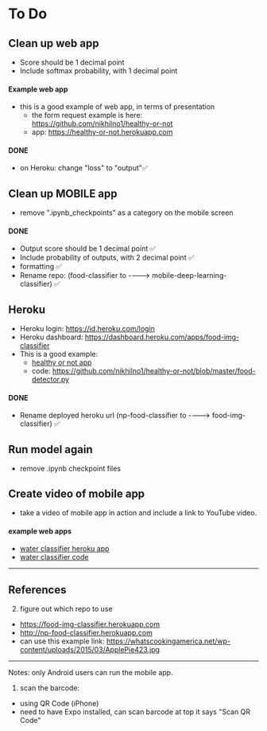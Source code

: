 # To Do

## Clean up web app
  - Score should be 1 decimal point
  - Include softmax probability, with 1 decimal point
  
#### Example web app 
- this is a good example of web app, in terms of presentation
    - the form request example is here: https://github.com/nikhilno1/healthy-or-not
    - app: https://healthy-or-not.herokuapp.com
    
#### DONE
- on Heroku:  change "loss" to "output"✅

## Clean up **MOBILE** app

  - remove ".ipynb_checkpoints" as a category on the mobile screen 


#### DONE
  - Output score should be 1 decimal point ✅
  - Include probability of outputs, with 2 decimal point ✅
  - formatting ✅
  - Rename repo:  (food-classifier to ----> mobile-deep-learning-classifier) ✅  
  
  
## Heroku
  - Heroku login: https://id.heroku.com/login
  - Heroku dashboard:  https://dashboard.heroku.com/apps/food-img-classifier
- This is a good example:  
  - [healthy or not app](https://healthy-or-not.herokuapp.com)
  - code:  https://github.com/nikhilno1/healthy-or-not/blob/master/food-detector.py

#### DONE
- Rename deployed heroku url (np-food-classifier to ----> food-img-classifier) ✅


## Run model again
- remove .ipynb checkpoint files

## Create video of mobile app
- take a video of mobile app in action and include a link to YouTube video.


#### example web apps

- [water classifier heroku app](https://water-classifier1.herokuapp.com)
- [water classifier code](https://github.com/shankarj67/Water-classifier-fastai)


---

## References

2. figure out which repo to use  

- https://food-img-classifier.herokuapp.com
- http://np-food-classifier.herokuapp.com
- can use this example link:  https://whatscookingamerica.net/wp-content/uploads/2015/03/ApplePie423.jpg


---

Notes:  only Android users can run the mobile app.  
1. scan the barcode:  
- using QR Code (iPhone)
- need to have Expo installed, can scan barcode at top it says "Scan QR Code"


